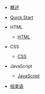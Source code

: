 <!-- docs/_sidebar.md -->

* [概述](Readme.md)
* [Quick Start](quickstart.md)

* HTML

  * [HTML](html.md)

* CSS

  * [CSS](css.md)

* JavaScript

  * [JavaScript](javascript.md)

* [结束语](end.md)
